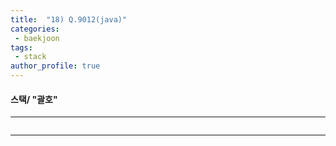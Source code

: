 ```yaml
---
title:  "18) Q.9012(java)"
categories:
 - baekjoon
tags:
 - stack  
author_profile: true
---
```

#### 스택/ "괄호"

* * *
~~~java

~~~
* * *
<span style="color:gray" size="8">
<br>